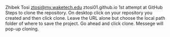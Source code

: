 Zhibek Tosi
ztosi@my.waketech.edu
ztosi01.github.io
1st attempt at GitHub
Steps to clone the repository. On desktop click on your repository you created and then click clone. Leave the URL alone but choose the local path folder of where to save the project. Go ahead and click clone. Messege will pop-up cloning. 
